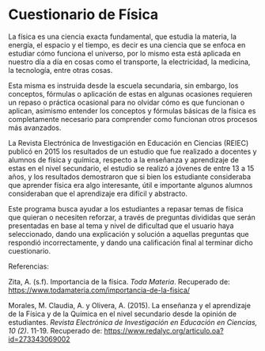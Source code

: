
#  Cuestionario de Física 

La física es una ciencia exacta fundamental, que estudia la materia, la energía, el espacio y el tiempo, es decir es una ciencia que se enfoca en estudiar cómo funciona el universo, por lo mismo esta está aplicada en nuestro día a día en cosas como el transporte, la electricidad, la medicina, la tecnología, entre otras cosas.

Esta misma es instruida desde la escuela secundaria, sin embargo, los conceptos, fórmulas o aplicación de estas en algunas ocasiones requieren un repaso o práctica ocasional para no olvidar cómo es que funcionan o aplican, asimismo entender los conceptos y fórmulas básicas de la física es completamente necesario para comprender como funcionan otros procesos más avanzados.

La Revista Electrónica de Investigación en Educación en Ciencias (REIEC) publicó en 2015 los resultados de un estudio que fue realizado a docentes y alumnos de física y química, respecto a la enseñanza y aprendizaje de estas en el nivel secundario, el estudio se realizó a jóvenes de entre 13 a 15 años, y los resultados demostraron que si bien los estudiante consideraba que aprender física era algo interesante, útil e importante algunos alumnos consideraban que el aprendizaje era difícil y abstracto.

Este programa busca ayudar a los estudiantes a repasar temas de física que quieran o necesiten reforzar, a través de preguntas divididas que serán presentadas en base al tema y nivel de dificultad que el usuario haya seleccionado, dando una explicación y solución a aquellas preguntas que respondió incorrectamente, y dando una calificación final al terminar dicho cuestionario.








Referencias: 

Zita, A. (s.f). Importancia de la física.  *Toda Materia*. Recuperado de: https://www.todamateria.com/importancia-de-la-fisica/

Morales, M. Claudia, A. y Olivera, A. (2015). La enseñanza y el aprendizaje de la Física y de la Química en el nivel secundario desde la opinión de estudiantes.  *Revista Electrónica de Investigación en Educación en Ciencias, 10 (2)*. 11-19. Recuperado de: https://www.redalyc.org/articulo.oa?id=273343069002
